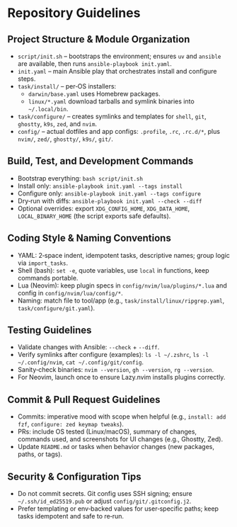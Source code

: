 # Repository Guidelines

## Project Structure & Module Organization

- `script/init.sh` – bootstraps the environment; ensures `uv` and `ansible` are available, then runs `ansible-playbook init.yaml`.
- `init.yaml` – main Ansible play that orchestrates install and configure steps.
- `task/install/` – per‑OS installers:
  - `darwin/base.yaml` uses Homebrew packages.
  - `linux/*.yaml` download tarballs and symlink binaries into `~/.local/bin`.
- `task/configure/` – creates symlinks and templates for `shell`, `git`, `ghostty`, `k9s`, `zed`, and `nvim`.
- `config/` – actual dotfiles and app configs: `.profile`, `.rc`, `.rc.d/*`, plus `nvim/`, `zed/`, `ghostty/`, `k9s/`, `git/`.

## Build, Test, and Development Commands

- Bootstrap everything: `bash script/init.sh`
- Install only: `ansible-playbook init.yaml --tags install`
- Configure only: `ansible-playbook init.yaml --tags configure`
- Dry‑run with diffs: `ansible-playbook init.yaml --check --diff`
- Optional overrides: export `XDG_CONFIG_HOME`, `XDG_DATA_HOME`, `LOCAL_BINARY_HOME` (the script exports safe defaults).

## Coding Style & Naming Conventions

- YAML: 2‑space indent, idempotent tasks, descriptive names; group logic via `import_tasks`.
- Shell (bash): `set -e`, quote variables, use `local` in functions, keep commands portable.
- Lua (Neovim): keep plugin specs in `config/nvim/lua/plugins/*.lua` and config in `config/nvim/lua/config/*`.
- Naming: match file to tool/app (e.g., `task/install/linux/ripgrep.yaml`, `task/configure/git.yaml`).

## Testing Guidelines

- Validate changes with Ansible: `--check` + `--diff`.
- Verify symlinks after configure (examples): `ls -l ~/.zshrc`, `ls -l ~/.config/nvim`, `cat ~/.config/git/config`.
- Sanity‑check binaries: `nvim --version`, `gh --version`, `rg --version`.
- For Neovim, launch once to ensure Lazy.nvim installs plugins correctly.

## Commit & Pull Request Guidelines

- Commits: imperative mood with scope when helpful (e.g., `install: add fzf`, `configure: zed keymap tweaks`).
- PRs: include OS tested (Linux/macOS), summary of changes, commands used, and screenshots for UI changes (e.g., Ghostty, Zed).
- Update `README.md` or tasks when behavior changes (new packages, paths, or tags).

## Security & Configuration Tips

- Do not commit secrets. Git config uses SSH signing; ensure `~/.ssh/id_ed25519.pub` or adjust `config/git/.gitconfig.j2`.
- Prefer templating or env‑backed values for user‑specific paths; keep tasks idempotent and safe to re‑run.
